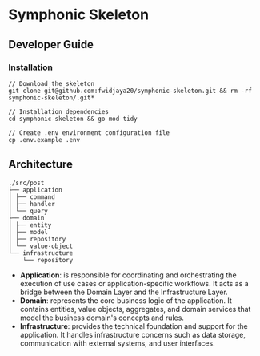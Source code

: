 # Symphonic Skeleton

## Developer Guide

### Installation

```shell
// Download the skeleton
git clone git@github.com:fwidjaya20/symphonic-skeleton.git && rm -rf symphonic-skeleton/.git*

// Installation dependencies
cd symphonic-skeleton && go mod tidy

// Create .env environment configuration file
cp .env.example .env
```

## Architecture

```text
./src/post
├── application
│ ├── command
│ ├── handler
│ └── query
├── domain
│ ├── entity
│ ├── model
│ ├── repository
│ └── value-object
└── infrastructure
    └── repository
```

- **Application**: is responsible for coordinating and orchestrating the execution of use cases or application-specific workflows. It acts as a bridge between the Domain Layer and the Infrastructure Layer.
- **Domain**: represents the core business logic of the application. It contains entities, value objects, aggregates, and domain services that model the business domain's concepts and rules.
- **Infrastructure**: provides the technical foundation and support for the application. It handles infrastructure concerns such as data storage, communication with external systems, and user interfaces.